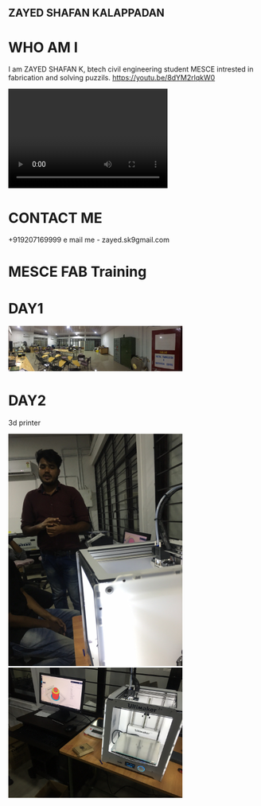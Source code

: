 
## ZAYED SHAFAN KALAPPADAN 



# WHO AM I 

I am ZAYED SHAFAN K, btech civil engineering student MESCE
intrested in fabrication and solving puzzils. https://youtu.be/8dYM2rlqkW0

<video src="How to solve cube by ZAYEDSHAFAN.K.mp4" width="320" height="200" controls preload></video>



  
  
  
# CONTACT ME 
+919207169999
e mail me - zayed.sk9gmail.com




# MESCE FAB Training

# DAY1
<img src="/IMG-20170804-WA0051[1].jpg" width="350"/>



# DAY2
3d printer


<img src="/image1 - Copy.JPG" width="350"/>




<img src="/image1 (2).JPG" width="350"/>


